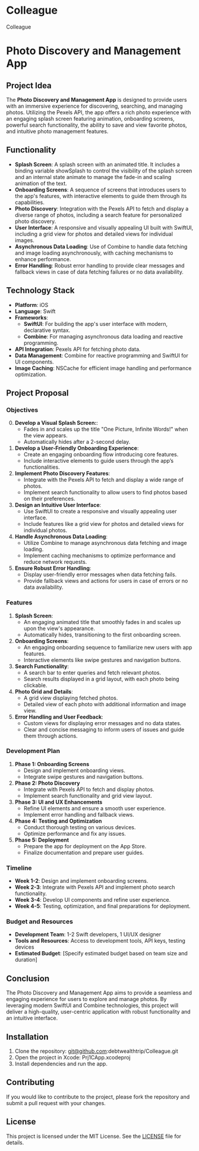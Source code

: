 # Colleague
Colleague
# Photo Discovery and Management App

## Project Idea
The **Photo Discovery and Management App** is designed to provide users with an immersive experience for discovering, searching, and managing photos. Utilizing the Pexels API, the app offers a rich photo experience with an engaging splash screen featuring animation, onboarding screens, powerful search functionality, the ability to save and view favorite photos, and intuitive photo management features.

## Functionality
- **Splash Screen**: A splash screen with an animated title. It includes a binding variable showSplash to control the visibility of the splash screen and an 
    internal state animate to manage the fade-in and scaling animation of the text.
- **Onboarding Screens**: A sequence of screens that introduces users to the app's features, with interactive elements to guide them through its capabilities.
- **Photo Discovery**: Integration with the Pexels API to fetch and display a diverse range of photos, including a search feature for personalized photo discovery.
- **User Interface**: A responsive and visually appealing UI built with SwiftUI, including a grid view for photos and detailed views for individual images.
- **Asynchronous Data Loading**: Use of Combine to handle data fetching and image loading asynchronously, with caching mechanisms to enhance performance.
- **Error Handling**: Robust error handling to provide clear messages and fallback views in case of data fetching failures or no data availability.

## Technology Stack
- **Platform**: iOS
- **Language**: Swift
- **Frameworks**:
  - **SwiftUI**: For building the app's user interface with modern, declarative syntax.
  - **Combine**: For managing asynchronous data loading and reactive programming.
- **API Integration**: Pexels API for fetching photo data.
- **Data Management**: Combine for reactive programming and SwiftUI for UI components.
- **Image Caching**: NSCache for efficient image handling and performance optimization.

## Project Proposal

### Objectives
0. **Develop a Visual Splash Screen:**:
   - Fades in and scales up the title "One Picture, Infinite Words!" when the view appears.
   - Automatically hides after a 2-second delay.
1. **Develop a User-Friendly Onboarding Experience**:
   - Create an engaging onboarding flow introducing core features.
   - Include interactive elements to guide users through the app’s functionalities.
2. **Implement Photo Discovery Features**:
   - Integrate with the Pexels API to fetch and display a wide range of photos.
   - Implement search functionality to allow users to find photos based on their preferences.
3. **Design an Intuitive User Interface**:
   - Use SwiftUI to create a responsive and visually appealing user interface.
   - Include features like a grid view for photos and detailed views for individual photos.
4. **Handle Asynchronous Data Loading**:
   - Utilize Combine to manage asynchronous data fetching and image loading.
   - Implement caching mechanisms to optimize performance and reduce network requests.
5. **Ensure Robust Error Handling**:
   - Display user-friendly error messages when data fetching fails.
   - Provide fallback views and actions for users in case of errors or no data availability.

### Features
1. **Splash Screen**:
   - An engaging animated title that smoothly fades in and scales up upon the view's appearance.
   - Automatically hides, transitioning to the first onboarding screen.
1. **Onboarding Screens**:
   - An engaging onboarding sequence to familiarize new users with app features.
   - Interactive elements like swipe gestures and navigation buttons.
2. **Search Functionality**:
   - A search bar to enter queries and fetch relevant photos.
   - Search results displayed in a grid layout, with each photo being clickable.
3. **Photo Grid and Details**:
   - A grid view displaying fetched photos.
   - Detailed view of each photo with additional information and image view.
4. **Error Handling and User Feedback**:
   - Custom views for displaying error messages and no data states.
   - Clear and concise messaging to inform users of issues and guide them through actions.

### Development Plan
1. **Phase 1: Onboarding Screens**
   - Design and implement onboarding views.
   - Integrate swipe gestures and navigation buttons.
2. **Phase 2: Photo Discovery**
   - Integrate with Pexels API to fetch and display photos.
   - Implement search functionality and grid view layout.
3. **Phase 3: UI and UX Enhancements**
   - Refine UI elements and ensure a smooth user experience.
   - Implement error handling and fallback views.
4. **Phase 4: Testing and Optimization**
   - Conduct thorough testing on various devices.
   - Optimize performance and fix any issues.
5. **Phase 5: Deployment**
   - Prepare the app for deployment on the App Store.
   - Finalize documentation and prepare user guides.

### Timeline
- **Week 1-2**: Design and implement onboarding screens.
- **Week 2-3**: Integrate with Pexels API and implement photo search functionality.
- **Week 3-4**: Develop UI components and refine user experience.
- **Week 4-5**: Testing, optimization, and final preparations for deployment.

### Budget and Resources
- **Development Team**: 1-2 Swift developers, 1 UI/UX designer
- **Tools and Resources**: Access to development tools, API keys, testing devices
- **Estimated Budget**: [Specify estimated budget based on team size and duration]

## Conclusion
The Photo Discovery and Management App aims to provide a seamless and engaging experience for users to explore and manage photos. By leveraging modern SwiftUI and Combine technologies, this project will deliver a high-quality, user-centric application with robust functionality and an intuitive interface.

## Installation
1. Clone the repository: git@github.com:debtwealthtrip/Colleague.git
2. Open the project in Xcode: Prj1CApp.xcodeproj
3. Install dependencies and run the app.

## Contributing
If you would like to contribute to the project, please fork the repository and submit a pull request with your changes.

## License
This project is licensed under the MIT License. See the [LICENSE](LICENSE) file for details.
